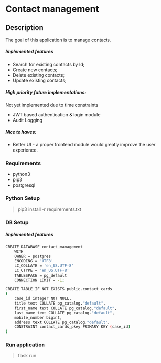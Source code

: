 # Contact management
## Description
The goal of this application is to manage contacts.

##### Implemented features
- Search for existing contacts by Id;
- Create new contacts;
- Delete existing contacts;
- Update existing contacts;

##### High priority future implementations:
Not yet implemented due to time constraints
- JWT based authentication & login module
- Audit Logging

##### Nice to haves:
- Better UI - a proper frontend module would greatly improve the user experience.

### Requirements
- python3
- pip3
- postgresql

### Python Setup
> pip3 install -r requirements.txt

### DB Setup
##### Implemented features

```sh
CREATE DATABASE contact_management
    WITH
    OWNER = postgres
    ENCODING = 'UTF8'
    LC_COLLATE = 'en_US.UTF-8'
    LC_CTYPE = 'en_US.UTF-8'
    TABLESPACE = pg_default
    CONNECTION LIMIT = -1;

CREATE TABLE IF NOT EXISTS public.contact_cards
(
    case_id integer NOT NULL,
    title text COLLATE pg_catalog."default",
    first_name text COLLATE pg_catalog."default",
    last_name text COLLATE pg_catalog."default",
    mobile_number bigint,
    address text COLLATE pg_catalog."default",
    CONSTRAINT contact_cards_pkey PRIMARY KEY (case_id)
)
```
### Run application
> flask run

